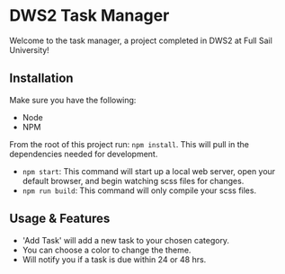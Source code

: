 # DWS2 Task Manager

Welcome to the task manager, a project completed in DWS2 at Full Sail University!

## Installation

Make sure you have the following:

- Node
- NPM

From the root of this project run: `npm install`. This will pull in the dependencies needed for development.
- `npm start`: This command will start up a local web server, open your default browser, and begin watching scss files for changes.
- `npm run build`: This command will only compile your scss files.

## Usage & Features
- 'Add Task' will add a new task to your chosen category.
- You can choose a color to change the theme.
- Will notify you if a task is due within 24 or 48 hrs.



